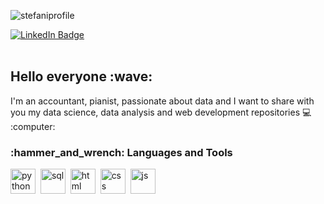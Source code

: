 

![stefaniprofile](https://user-images.githubusercontent.com/89918661/223528191-12e1bd4a-a3c0-49aa-9732-bfd50d112028.png)



  <a href="https://www.linkedin.com/in/pereirastefani">
    <img src="https://img.shields.io/badge/LinkedIn-blue?style=for-the-badge&logo=linkedin&logoColor=white" alt="LinkedIn Badge"/>
  </a>
  <br><br>
<h2>Hello everyone :wave:</h2>

<p>I'm an accountant, pianist, passionate about data and I want to share with you my data science, data analysis and web development repositories 💻	:computer:</p>

<h3> 	:hammer_and_wrench: Languages and Tools</h3>

<div>
<img src="https://user-images.githubusercontent.com/89918661/223675573-ea65267d-f580-42e8-8e03-e9141b1d4380.png" title="python" alt="python" width="40" height="40"/>&nbsp;
<img src="https://user-images.githubusercontent.com/89918661/223675719-05c846bf-84fb-43e5-9041-4620eddf2973.png" title="sql" alt="sql" width="40" height="40"/>&nbsp;
<img src="https://user-images.githubusercontent.com/89918661/223674402-30dd8bb3-8176-46ac-8b34-8d3db699fcb6.png" title="html" alt="html" width="40" height="40"/>&nbsp;
<img src="https://user-images.githubusercontent.com/89918661/223674970-5422a1f6-9ce3-41ac-9fd5-a4a64d51e899.png" title="css" alt="css" width="40" height="40"/>&nbsp;
<img src="https://user-images.githubusercontent.com/89918661/223675125-414f9b0a-ac37-4c82-97c8-464b9353f68d.png" title="js" alt="js" width="40" height="40"/>&nbsp;

</div>
  <br><br>





